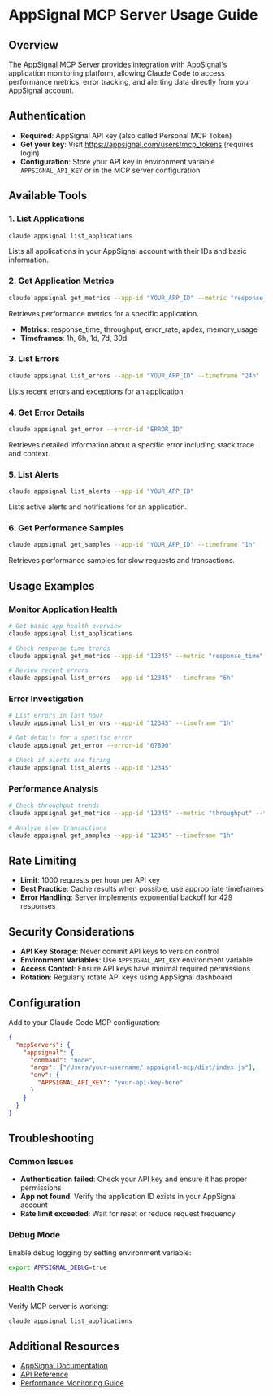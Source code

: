 # AppSignal MCP Server Usage Guide

## Overview
The AppSignal MCP Server provides integration with AppSignal's application monitoring platform, allowing Claude Code to access performance metrics, error tracking, and alerting data directly from your AppSignal account.

## Authentication
- **Required**: AppSignal API key (also called Personal MCP Token)
- **Get your key**: Visit https://appsignal.com/users/mcp_tokens (requires login)
- **Configuration**: Store your API key in environment variable `APPSIGNAL_API_KEY` or in the MCP server configuration

## Available Tools

### 1. List Applications
```bash
claude appsignal list_applications
```
Lists all applications in your AppSignal account with their IDs and basic information.

### 2. Get Application Metrics
```bash
claude appsignal get_metrics --app-id "YOUR_APP_ID" --metric "response_time" --timeframe "1h"
```
Retrieves performance metrics for a specific application.
- **Metrics**: response_time, throughput, error_rate, apdex, memory_usage
- **Timeframes**: 1h, 6h, 1d, 7d, 30d

### 3. List Errors
```bash
claude appsignal list_errors --app-id "YOUR_APP_ID" --timeframe "24h"
```
Lists recent errors and exceptions for an application.

### 4. Get Error Details
```bash
claude appsignal get_error --error-id "ERROR_ID"
```
Retrieves detailed information about a specific error including stack trace and context.

### 5. List Alerts
```bash
claude appsignal list_alerts --app-id "YOUR_APP_ID"
```
Lists active alerts and notifications for an application.

### 6. Get Performance Samples
```bash
claude appsignal get_samples --app-id "YOUR_APP_ID" --timeframe "1h"
```
Retrieves performance samples for slow requests and transactions.

## Usage Examples

### Monitor Application Health
```bash
# Get basic app health overview
claude appsignal list_applications

# Check response time trends
claude appsignal get_metrics --app-id "12345" --metric "response_time" --timeframe "24h"

# Review recent errors
claude appsignal list_errors --app-id "12345" --timeframe "6h"
```

### Error Investigation
```bash
# List errors in last hour
claude appsignal list_errors --app-id "12345" --timeframe "1h"

# Get details for a specific error
claude appsignal get_error --error-id "67890"

# Check if alerts are firing
claude appsignal list_alerts --app-id "12345"
```

### Performance Analysis
```bash
# Check throughput trends
claude appsignal get_metrics --app-id "12345" --metric "throughput" --timeframe "7d"

# Analyze slow transactions
claude appsignal get_samples --app-id "12345" --timeframe "1h"
```

## Rate Limiting
- **Limit**: 1000 requests per hour per API key
- **Best Practice**: Cache results when possible, use appropriate timeframes
- **Error Handling**: Server implements exponential backoff for 429 responses

## Security Considerations
- **API Key Storage**: Never commit API keys to version control
- **Environment Variables**: Use `APPSIGNAL_API_KEY` environment variable
- **Access Control**: Ensure API keys have minimal required permissions
- **Rotation**: Regularly rotate API keys using AppSignal dashboard

## Configuration
Add to your Claude Code MCP configuration:

```json
{
  "mcpServers": {
    "appsignal": {
      "command": "node",
      "args": ["/Users/your-username/.appsignal-mcp/dist/index.js"],
      "env": {
        "APPSIGNAL_API_KEY": "your-api-key-here"
      }
    }
  }
}
```

## Troubleshooting

### Common Issues
- **Authentication failed**: Check your API key and ensure it has proper permissions
- **App not found**: Verify the application ID exists in your AppSignal account
- **Rate limit exceeded**: Wait for reset or reduce request frequency

### Debug Mode
Enable debug logging by setting environment variable:
```bash
export APPSIGNAL_DEBUG=true
```

### Health Check
Verify MCP server is working:
```bash
claude appsignal list_applications
```

## Additional Resources
- [AppSignal Documentation](https://docs.appsignal.com/)
- [API Reference](https://docs.appsignal.com/api/)
- [Performance Monitoring Guide](https://docs.appsignal.com/guides/performance.html)